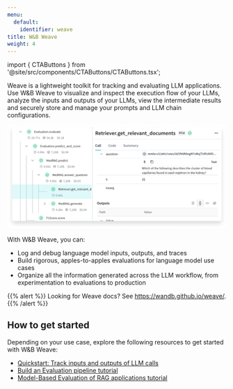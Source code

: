 ```yaml
---
menu:
  default:
    identifier: weave
title: W&B Weave
weight: 4
---
```


import { CTAButtons } from '@site/src/components/CTAButtons/CTAButtons.tsx';

<CTAButtons colabLink="http://wandb.me/weave_colab"/>

Weave is a lightweight toolkit for tracking and evaluating LLM applications. Use W&B Weave to visualize and inspect the execution flow of your LLMs, analyze the inputs and outputs of your LLMs, view the intermediate results and securely store and manage your prompts and LLM chain configurations.

![](/images/weave/weave-hero.png)

With W&B Weave, you can:
* Log and debug language model inputs, outputs, and traces
* Build rigorous, apples-to-apples evaluations for language model use cases
* Organize all the information generated across the LLM workflow, from experimentation to evaluations to production

{{% alert %}}
Looking for Weave docs? See https://wandb.github.io/weave/.
{{% /alert %}}

## How to get started 
Depending on your use case, explore the following resources to get started with W&B Weave:

* [Quickstart: Track inputs and outputs of LLM calls](https://wandb.github.io/weave/quickstart)
* [Build an Evaluation pipeline tutorial](https://wandb.github.io/weave/tutorial-eval)
* [Model-Based Evaluation of RAG applications tutorial](https://wandb.github.io/weave/tutorial-rag)